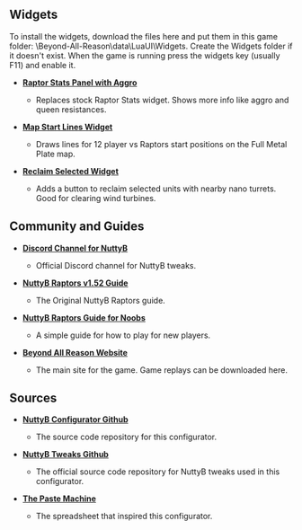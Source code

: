 ## Widgets

To install the widgets, download the files here and put them in this game folder: \Beyond-All-Reason\data\LuaUI\Widgets. Create the Widgets folder if it doesn't exist. When the game is running press the widgets key (usually F11) and enable it.

*   **[Raptor Stats Panel with Aggro](https://gist.github.com/tetrisface/2f99f5a5b179e3ac42e7e63825880713)**
    *   Replaces stock Raptor Stats widget. Shows more info like aggro and queen resistances.
 
*   **[Map Start Lines Widget](https://gist.github.com/rcorex/15ac19cad881b85d2d1e8c1f482b9525)**
    *   Draws lines for 12 player vs Raptors start positions on the Full Metal Plate map.
   
*   **[Reclaim Selected Widget](https://github.com/manshanko/bar-widgets/blob/defae648f8c3a7ae4e06de6af241e0037bab3b20/cmd_reclaim_selected.lua)**
    *   Adds a button to reclaim selected units with nearby nano turrets. Good for clearing wind turbines.

## Community and Guides

*   **[Discord Channel for NuttyB](https://discord.com/channels/549281623154229250/1168959237641216131)**
    *   Official Discord channel for NuttyB tweaks.
 
*   **[NuttyB Raptors v1.52 Guide](https://docs.google.com/document/d/1hNRO7ZIpy76v2aBitme2VgR0H0dw1nKilAQELgnaOV4/)**
    *   The Original NuttyB Raptors guide.

*   **[NuttyB Raptors Guide for Noobs](https://docs.google.com/document/d/11FfEiKAjp0NSKTwvmywqUNefrOqVapnW5e3o5azSmXY/)**
    *   A simple guide for how to play for new players.

*   **[Beyond All Reason Website](https://www.beyondallreason.info/)**
    *   The main site for the game. Game replays can be downloaded here.

## Sources

*   **[NuttyB Configurator Github](https://github.com/rcorex/nuttyb-config)**
    *   The source code repository for this configurator.

*   **[NuttyB Tweaks Github](https://github.com/Backbash/NuttyB-Raptors)**
    *   The official source code repository for NuttyB tweaks used in this configurator.

*   **[The Paste Machine](https://docs.google.com/spreadsheets/d/1QSVsuAAMhBrhiZdTihVfSCwPzbbZWDLCtXWP23CU0ko/edit#gid=0)**
    *   The spreadsheet that inspired this configurator.

